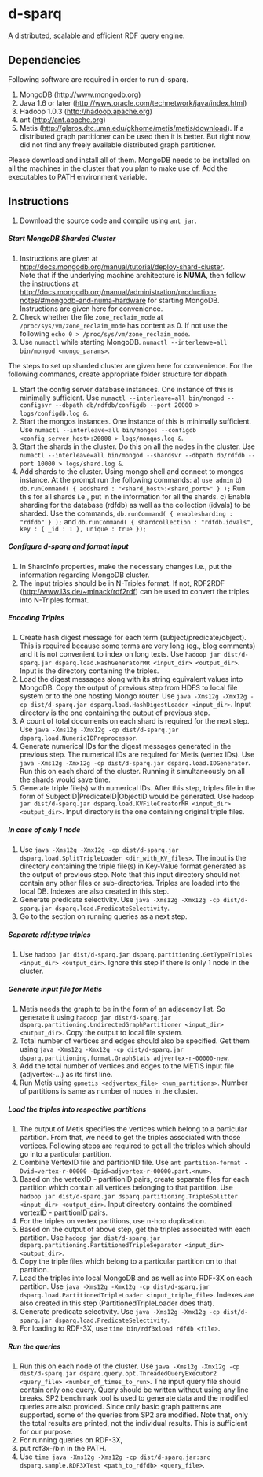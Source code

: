 d-sparq
=======

A distributed, scalable and efficient RDF query engine.

## Dependencies

Following software are required in order to run d-sparq.

1. MongoDB (http://www.mongodb.org)
2. Java 1.6 or later (http://www.oracle.com/technetwork/java/index.html)
3. Hadoop 1.0.3 (http://hadoop.apache.org)
4. ant (http://ant.apache.org)
5. Metis (http://glaros.dtc.umn.edu/gkhome/metis/metis/download). If a distributed graph partitioner can
be used then it is better. But right now, did not find any freely available distributed graph partitioner.

Please download and install all of them. MongoDB needs to be installed on all the machines in the cluster that you plan to make use of. 
Add the executables to PATH environment variable.


## Instructions 

1. Download the source code and compile using ```ant jar```.

##### Start MongoDB Sharded Cluster

1. Instructions are given at http://docs.mongodb.org/manual/tutorial/deploy-shard-cluster.  
Note that if the underlying machine architecture is **NUMA**, then follow the instructions at 
http://docs.mongodb.org/manual/administration/production-notes/#mongodb-and-numa-hardware for starting
MongoDB. Instructions are given here for convenience.
  1. Check whether the file ```zone_reclaim_mode``` at ```/proc/sys/vm/zone_reclaim_mode``` has content
	as 0. If not use the following ```echo 0 > /proc/sys/vm/zone_reclaim_mode```.
  2. Use ```numactl``` while starting MongoDB. ```numactl --interleave=all bin/mongod <mongo_params>```.
  
The steps to set up sharded cluster are given here for convenience. For the following commands, create appropriate folder structure for dbpath.
  1. Start the config server database instances. One instance of this is minimally sufficient. Use ```numactl --interleave=all bin/mongod --configsvr --dbpath db/rdfdb/configdb --port 20000 > logs/configdb.log &```. 
  2. Start the mongos instances. One instance of this is minimally sufficient. Use ```numactl --interleave=all bin/mongos --configdb <config_server_host>:20000 > logs/mongos.log &```.
  3. Start the shards in the cluster. Do this on all the nodes in the cluster. Use ```numactl --interleave=all bin/mongod --shardsvr --dbpath db/rdfdb --port 10000 > logs/shard.log &```.
  4. Add shards to the cluster. Using mongo shell and connect to mongos instance. At the prompt run the
  following commands: a) ```use admin``` b) ```db.runCommand( { addshard : "<shard_host>:<shard_port>" } );``` Run
  this for all shards i.e., put in the information for all the shards. c) Enable sharding for the 
  database (rdfdb) as well as the collection (idvals) to be sharded. Use the commands, 
  ```db.runCommand( { enablesharding : "rdfdb" } );``` and 
  ```db.runCommand( { shardcollection : "rdfdb.idvals", key : { _id : 1 }, unique : true });```
  
##### Configure d-sparq and format input  
  
1. In ShardInfo.properties, make the necessary changes i.e., put the information regarding MongoDB cluster.
2. The input triples should be in N-Triples format. If not, RDF2RDF (http://www.l3s.de/~minack/rdf2rdf) 
can be used to convert the triples into N-Triples format.

##### Encoding Triples

1. Create hash digest message for each term (subject/predicate/object). This is required because some 
terms are very long (eg., blog comments) and it is not convenient to index on long texts. 
Use ```hadoop jar dist/d-sparq.jar dsparq.load.HashGeneratorMR <input_dir> <output_dir>```. Input is 
the directory containing the triples.
2. Load the digest messages along with its string equivalent values into MongoDB. Copy the output of 
previous step from HDFS to local file system or to the one hosting Mongo router. Use 
```java -Xms12g -Xmx12g -cp dist/d-sparq.jar dsparq.load.HashDigestLoader <input_dir>```. Input 
directory is the one containing the output of previous step.
3. A count of total documents on each shard is required for the next step. 
Use ```java -Xms12g -Xmx12g -cp dist/d-sparq.jar dsparq.load.NumericIDPreprocessor```.
4. Generate numerical IDs for the digest messages generated in the previous step. The numerical IDs 
are required for Metis (vertex IDs). Use ```java -Xms12g -Xmx12g -cp dist/d-sparq.jar dsparq.load.IDGenerator```.
Run this on each shard of the cluster. Running it simultaneously on all the shards would save time.
5. Generate triple file(s) with numerical IDs. After this step, triples file in the form of 
SubjectID|PredicateID|ObjectID would be generated. Use ```hadoop jar dist/d-sparq.jar dsparq.load.KVFileCreatorMR <input_dir> <output_dir>```.
Input directory is the one containing original triple files.

##### In case of only 1 node

1. Use ```java -Xms12g -Xmx12g -cp dist/d-sparq.jar dsparq.load.SplitTripleLoader <dir_with_KV_files>```.
The input is the directory containing the triple file(s) in Key-Value format generated as the output 
of previous step. Note that this input directory should not contain any other files or sub-directories. 
Triples are loaded into the local DB. Indexes are also created in this step. 
2. Generate predicate selectivity. Use ```java -Xms12g -Xmx12g -cp dist/d-sparq.jar dsparq.load.PredicateSelectivity```.
3. Go to the section on running queries as a next step.

##### Separate rdf:type triples

1. Use ```hadoop jar dist/d-sparq.jar dsparq.partitioning.GetTypeTriples <input_dir> <output_dir>```. 
Ignore this step if there is only 1 node in the cluster.

##### Generate input file for Metis

1. Metis needs the graph to be in the form of an adjacency list. So generate it using ```hadoop jar dist/d-sparq.jar dsparq.partitioning.UndirectedGraphPartitioner <input_dir> <output_dir>```.
Copy the output to local file system.
2. Total number of vertices and edges should also be specified. Get them using ```java -Xms12g -Xmx12g -cp dist/d-sparq.jar dsparq.partitioning.format.GraphStats adjvertex-r-00000-new```.
3. Add the total number of vertices and edges to the METIS input file (adjvertex-...) as its first line.
4. Run Metis using ```gpmetis <adjvertex_file> <num_partitions>```. Number of partitions is same as
number of nodes in the cluster.

##### Load the triples into respective partitions

1. The output of Metis specifies the vertices which belong to a particular partition. From that, we 
need to get the triples associated with those vertices. Following steps are required to get all the
triples which should go into a particular partition.
2. Combine VertexID file and partitionID file. Use ```ant partition-format -Dvid=vertex-r-00000 -Dpid=adjvertex-r-00000.part.<num>```.
3. Based on the vertexID - partitionID pairs, create separate files for each partition which contain 
all vertices belonging to that partition. Use ```hadoop jar dist/d-sparq.jar dsparq.partitioning.TripleSplitter <input_dir> <output_dir>```.
Input directory contains the combined vertexID - partitionID pairs.
4. For the triples on vertex partitions, use n-hop duplication.
5. Based on the output of above step, get the triples associated with each partition. Use ```hadoop jar dist/d-sparq.jar dsparq.partitioning.PartitionedTripleSeparator <input_dir> <output_dir>```.
6. Copy the triple files which belong to a particular partition on to that partition. 
7. Load the triples into local MongoDB and as well as into RDF-3X on each partition. Use ```java -Xms12g -Xmx12g -cp dist/d-sparq.jar dsparq.load.PartitionedTripleLoader <input_triple_file>```.
Indexes are also created in this step (PartitionedTripleLoader does that). 
8. Generate predicate selectivity. Use ```java -Xms12g -Xmx12g -cp dist/d-sparq.jar dsparq.load.PredicateSelectivity```.
9. For loading to RDF-3X, use ```time bin/rdf3xload rdfdb <file>```.

##### Run the queries

1. Run this on each node of the cluster. Use ```java -Xms12g -Xmx12g -cp dist/d-sparq.jar dsparq.query.opt.ThreadedQueryExecutor2 <query_file> <number_of_times_to_run>```.
The input query file should contain only one query. Query should be written without using any line breaks.
SP2 benchmark tool is used to generate data and the modified queries are also provided. Since only 
basic graph patterns are supported, some of the queries from SP2 are modified. Note that, only the 
total results are printed, not the individual results. This is sufficient for our purpose.
2. For running queries on RDF-3X, 
  1. put rdf3x-<version>/bin in the PATH. 
  2. Use ```time java -Xms12g -Xms12g -cp dist/d-sparq.jar:src dsparq.sample.RDF3XTest <path_to_rdfdb> <query_file>```.




